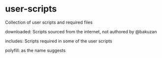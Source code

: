 # user-scripts
Collection of user scripts and required files

downloaded: Scripts sourced from the internet, not authored by @bakuzan

includes: Scripts required in some of the user scripts

polyfill: as the name suggests
